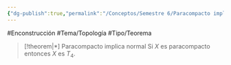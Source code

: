 ```yaml
---
{"dg-publish":true,"permalink":"/Conceptos/Semestre 6/Paracompacto implica normal/"}
---
```


#Enconstrucción
#Tema/Topología  #Tipo/Teorema 
 
> [!theorem|*] Paracompacto implica normal
> Si ${}X{}$ es paracompacto entonces ${}X{}$ es ${}T_{4}{}$.